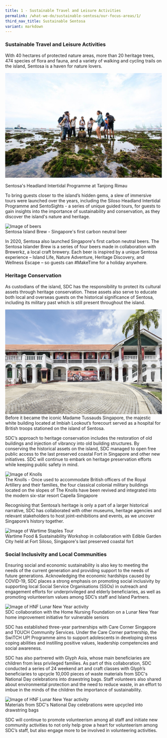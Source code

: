 ```yaml
---
title: 1 - Sustainable Travel and Leisure Activities
permalink: /what-we-do/sustainable-sentosa/our-focus-areas/1/
third_nav_title: Sustainable Sentosa
variant: markdown
---
```

### **Sustainable Travel and Leisure Activities**
		
With 40 hectares of protected nature areas, more than 20 heritage trees, 474 species of flora and fauna, and a variety of walking and cycling trails on the island, Sentosa is a haven for nature lovers. 

![](/images/what-we-do/sustainable-sentosa/ship.jpg)
<figcaption>Sentosa's Headland Intertidal Programme at Tanjong Rimau</figcaption>
		
To bring guests closer to the island’s hidden gems, a slew of immersive tours were launched over the years, including the Siloso Headland Intertidal Programme and SentoSights - a series of unique guided tours, for guests to gain insights into the importance of sustainability and conservation, as they discover the island's nature and heritage.

<img src="/images/what-we-do/sustainable-sentosa/beer.jpg" alt="Image of beers">	
<figcaption>Sentosa Island Brew - Singapore's first carbon neutral beer</figcaption>

In 2020, Sentosa also launched Singapore's first carbon neutral beers. The Sentosa Islander Brew is a series of four beers made in collaboration with Brewerkz, a local craft brewery. Each beer is inspired by a unique Sentosa experience – Island Life, Nature Adventure, Heritage Discovery, and Wellness Escape – so guests can&nbsp;#MakeTime for a holiday&nbsp;anywhere. 
		
### **Heritage Conservation** 
As custodians of the island, SDC has the responsibility to protect its cultural assets through heritage conservation. These assets also serve to educate both local and overseas guests on the historical significance of Sentosa, including its military past which is still present throughout the island. 

<img src="/images/what-we-do/sustainable-sentosa/mtsg.jpg" alt="Image of Madame Tussauds Singapore">	
<figcaption>Before it became the iconic Madame Tussauds Singapore, the majestic white building located at Imbiah Lookout’s forecourt served as a hospital for British troops stationed on the island of Sentosa. </figcaption>

SDC’s approach to heritage conservation includes the restoration of old buildings and injection of vibrancy into old building structures. By conserving the historical assets on the island, SDC managed to open free public access to the last preserved coastal Fort in Singapore and other new initiatives. SDC will continue to embark on heritage preservation efforts while keeping public safety in mind. 

<img src="/images/what-we-do/sustainable-sentosa/knolls-collage.png" alt="Image of Knolls">	
<figcaption>The Knolls - Once used to accommodate British officers of the Royal Artillery and their families, the four classical colonial military buildings located on the slopes of The Knolls have been revived and integrated into the modern six-star resort Capella Singapore</figcaption>

Recognising that Sentosa’s heritage is only a part of a larger historical narrative, SDC has collaborated with other museums, heritage agencies and relevant stakeholders to host joint-exhibitions and events, as we uncover Singapore’s history together. 

<img src="/images/what-we-do/sustainable-sentosa/fort-siloso-war-staples.png" alt="Image of Wartime Staples Tour">	
<figcaption>Wartime Food &amp; Sustainability Workshop in collaboration with Edible Garden City held at Fort Siloso, Singapore's last preserved coastal fort</figcaption>

### **Social Inclusivity and Local Communities** 
Ensuring social and economic sustainability is also key to meeting the needs of the current generation and providing support to the needs of future generations. Acknowledging the economic hardships caused by COVID-19, SDC places a strong emphasis on promoting social inclusivity by supporting local Social Service Organisations (SSOs) in outreach and engagement efforts for underprivileged and elderly beneficiaries, as well as promoting volunteerism values among SDC’s staff and Island Partners.

<img src="/images/what-we-do/sustainable-sentosa/hnf-lny.jpeg" alt="Image of HNF Lunar New Year activity">	
<figcaption>SDC collaboration with the Home Nursing Foundation on a Lunar New Year home improvement initiative for vulnerable seniors</figcaption>

SDC has established three-year partnerships with Care Corner Singapore and TOUCH Community Services. Under the Care Corner partnership, the SwiTCH UP! Programme aims to support adolescents in developing stress coping abilities and instilling positive values, leadership competencies and social awareness. 

SDC has also partnered with Glyph Asia, whose main beneficiaries are children from less privileged families. As part of this collaboration, SDC conducted a series of 24 weekend art and craft classes with Glyph’s beneficiaries&nbsp;to upcycle 10,000 pieces of waste materials from SDC's National Day celebrations into drawstring bags. Staff volunteers also shared about environmental protection and the need to reduce waste, in an effort to imbue in the minds of the children the importance of sustainability.

<img src="/images/what-we-do/sustainable-sentosa/flag.jpg" alt="Image of HNF Lunar New Year activity">	
<figcaption>Materials from SDC's National Day celebrations were upcycled into drawstring bags</figcaption>

SDC will continue to promote volunteerism among all staff and initiate new community activities to not only help grow a heart for volunteerism among SDC’s staff, but also engage more to be involved in volunteering activities.